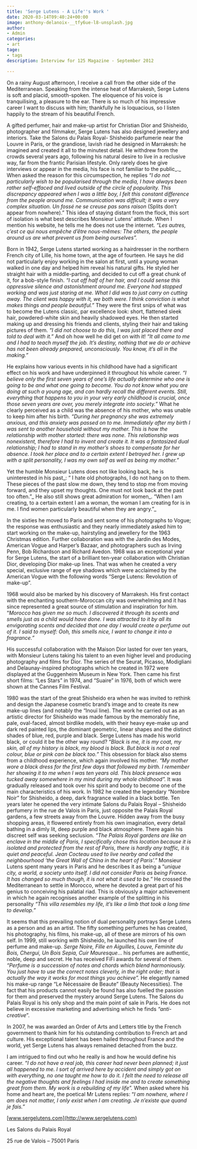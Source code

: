 ```yaml
---
title: 'Serge Lutens - A Life''s Work '
date: 2020-03-14T09:40:24+00:00
image: anthony-delanoix-__tfy6ue-l8-unsplash.jpg
author:
- Admin
categories:
- art
tage:
- tags
description: Interview for 125 Magazine - September 2012

---
```

On a rainy August afternoon, I receive a call from the other side of the Mediterranean. Speaking from the intense heat of Marrakesh, Serge Lutens is soft and placid, smooth-spoken. The eloquence of his voice is tranquilising, a pleasure to the ear. There is so much of his impressive career I want to discuss with him; thankfully he is loquacious, so I listen happily to the stream of his beautiful French.

A gifted perfumer, hair and make-up artist for Christian Dior and Shisheido, photographer and filmmaker, Serge Lutens has also designed jewellery and interiors. Take the Salons du Palais Royal- Shisheido parfumerie near the Louvre in Paris, or the grandiose, lavish riad he designed in Marrakesh: he imagined and created it all to the minutest detail. He withdrew from the crowds several years ago, following his natural desire to live in a reclusive way, far from the frantic Parisian lifestyle. Only rarely does he give interviews or appear in the media, his face is not familiar to the public_._ When asked the reason for this circumspection, he replies _“I do not particularly wish to be popularised through the media, I have always been rather self-effaced and lived outside of the circle of popularity. This discrepancy appeared when I was a little boy, I felt this constant difference from the people around me. Communication was difficult; it was a very complex situation. Un fossé ne se creuse pas sans raison_ (Splits don’t appear from nowhere).” This idea of staying distant from the flock, this sort of isolation is what best describes Monsieur Lutens’ attitude. When I mention his website, he tells me he does not use the internet. _“Les autres, c’est ce qui nous empêche d’être nous-mêmes: The others, the people around us are what prevent us from being ourselves”._

Born in 1942, Serge Lutens started working as a hairdresser in the northern French city of Lille, his home town, at the age of fourteen. He says he did not particularly enjoy working in the salon at first, until a young woman walked in one day and helped him reveal his natural gifts. He styled her straight hair with a middle-parting, and decided to cut off a great chunk of it, for a bob-style finish. _“I cut off half of her hair, and I could sense this oppressive silence and astonishment around me. Everyone had stopped working and was just staring at me. What I did was to just carry on cutting away. The client was happy with it, we both were. I think conviction is what makes things and people beautiful.”_ They were the first snips of what was to become the Lutens classic, par excellence look: short, flattened sleek hair, powdered-white skin and heavily shadowed eyes. He then started making up and dressing his friends and clients, styling their hair and taking pictures of them. _“I did not choose to do this, I was just placed there and told to deal with it.”_ And oh how well he did get on with it! _“It all came to me and I had to teach myself the job. It’s destiny, nothing that we do or achieve has not been already prepared, unconsciously. You know, it’s all in the making.”_

He explains how various events in his childhood have had a significant effect on his work and have underpinned it throughout his whole career. _“I believe only the first seven years of one’s life actually determine who one is going to be and what one going to become. You do not know what you are doing at such a young age, and can hardly recall the different events. Still, everything that happens to you in your very early childhood is crucial, once those seven years are over, you merely integrate into society.”_ What he clearly perceived as a child was the absence of his mother, who was unable to keep him after his birth. _“During her pregnancy she was extremely anxious, and this anxiety was passed on to me. Immediately after my birth I was sent to another household without my mother. This is how the relationship with mother started: there was none. This relationship was nonexistent, therefore I had to invent and create it. It was a fantasized dual relationship; I had to stand in my mother’s shoes to compensate for her absence. I took her place and to a certain extent I betrayed her. I grew up with a split personality, I was my own self as well as being my mother.”_

Yet the humble Monsieur Lutens does not like looking back, he is uninterested in his past_: “ I hate old photographs, I do not hang on to them. These pieces of the past slow me down, they tend to stop me from moving forward, and they upset my thoughts. One must not look back at the past too often.”_ He also still shows great admiration for women_. “When I am creating, to a certain extent I am a woman, the woman I am creating for is in me. I find women particularly beautiful when they are angry.”_

In the sixties he moved to Paris and sent some of his photographs to Vogue; the response was enthusiastic and they nearly immediately asked him to start working on the make-up, hairstyling and jewellery for the 1963 Christmas edition. Further collaboration was with the Jardin des Modes, American Vogue and Harper’s Bazaar, and photographers such as Irving Penn, Bob Richardson and Richard Avedon. 1968 was an exceptional year for Serge Lutens, the start of a brilliant ten-year collaboration with Christian Dior, developing Dior make-up lines. That was when he created a very special, exclusive range of eye shadows which were acclaimed by the American Vogue with the following words “Serge Lutens: Revolution of make-up”.

1968 would also be marked by his discovery of Marrakesh. His first contact with the enchanting southern-Moroccan city was overwhelming and it has since represented a great source of stimulation and inspiration for him. “_Morocco has given me so much. I discovered it through its scents and smells just as a child would have done. I was attracted to it by all its envigorating scents and decided that one day I would create a perfume out of it. I said to myself: Ooh, this smells nice, I want to change it into a fragrance.”_

His successful collaboration with the Maison Dior lasted for over ten years, with Monsieur Lutens taking his talent to an even higher level and producing photography and films for Dior. The series of the Seurat, Picasso, Modigliani and Delaunay-inspired photographs which he created in 1972 were displayed at the Guggenheim Museum in New York. Then came his first short films: “Les Stars” in 1974, and “Suaire” in 1976, both of which were shown at the Cannes Film Festival.

1980 was the start of the great Shisheido era when he was invited to rethink and design the Japanese cosmetic brand’s image and to create its new make-up lines (and notably the “Inouï line). The work he carried out as an artistic director for Shisheido was made famous by the memorably fine, pale, oval-faced, almost birdlike models, with their heavy eye-make up and dark red painted lips, the dominant geometric, linear shapes and the distinct shades of blue, red, purple and black. Serge Lutens has made his world black, or could it be the other way round? “_Black is me, it is my coat, my skin, all of my history is black, my blood is black. But black is not a real colour, blue or pink can be black too.”_ This obsession for black also stems from a childhood experience, which again involved his mother. _“My mother wore a black dress for the first few days that followed my birth. I remember her showing it to me when I was ten years old. This black presence was tucked away somewhere in my mind during my whole childhood”._ It was gradually released and took over his spirit and body to become one of the main characteristics of his work. In 1982 he created the legendary “Nombre Noir” for Shisheido, a deep, dark fragrance walled in a black bottle. Ten years later he opened the very intimate Salons du Palais Royal – Shisheido perfumery in the rue de Valois in Paris, just opposite the Palais Royal gardens, a few streets away from the Louvre. Hidden away from the busy shopping areas, it flowered entirely from his own imagination, every detail bathing in a dimly lit, deep purple and black atmosphere. There again his discreet self was seeking seclusion. _“The Palais Royal gardens are like an enclave in the middle of Paris, I specifically chose this location because it is isolated and protected from the rest of Paris, there is hardly any traffic, it is quiet and peaceful. Jean Cocteau used to live nearby and called the neighbourhood ‘the Great Wall of China in the heart of Paris’.”_ Monsieur Lutens spent many years in Paris and he describes it as being a “_unique city, a world, a society unto itself. I did not consider Paris as being France. It has changed so much though, it is not what it used to be.”_ He crossed the Mediterranean to settle in Morocco, where he devoted a great part of his genius to conceiving his palatial riad. This is obviously a major achievement in which he again recognises another example of the splitting in his personality _“This villa resembles my life, it’s like a limb that took a long time to develop.”_

It seems that this prevailing notion of dual personality portrays Serge Lutens as a person and as an artist. The fifty something perfumes he has created, his photography, his films, his make-up, all of these are mirrors of his own self. In 1999, still working with Shisheido, he launched his own line of perfume and make-up. _Serge Noire, Fille en Aiguilles, Louve, Feminite du Bois, Chergui, Un Bois Sepia, Cuir Mauresque_… his perfumes are authentic, noble, deep and secret. He has received FiFi awards for several of them. _“Perfume is a succession of notes and chords which blend harmoniously. You just have to use the correct notes cleverly, in the right order; that is actually the way it works for most things you achieve”._ He elegantly named his make-up range “Le Nécessaire de Beaute” (Beauty Necessities). The fact that his products cannot easily be found has also fuelled the passion for them and preserved the mystery around Serge Lutens. The Salons du Palais Royal is his only shop and the main point of sale in Paris. He does not believe in excessive marketing and advertising which he finds _“anti-creative_”.

In 2007, he was awarded an Order of Arts and Letters title by the French government to thank him for his outstanding contribution to French art and culture. His exceptional talent has been hailed throughout France and the world, yet Serge Lutens has always remained detached from the buzz.

I am intrigued to find out who he really is and how he would define his career. “_I do not have a real job, this career had never been planned; it just all happened to me. I sort of arrived here by accident and simply got on with everything, no one taught me how to do it. I felt the need to release all the negative thoughts and feelings I had inside me and to create something great from them. My work is a rebuilding of my life”._ When asked where his home and heart are, the poetical Mr Lutens replies: “_I am nowhere, where I am does not matter, I only exist when I am creating. Je n’existe que quand je fais.”_

[www.sergelutens.com](http://www.sergelutens.com)

Les Salons du Palais Royal

25 rue de Valois – 75001 Paris